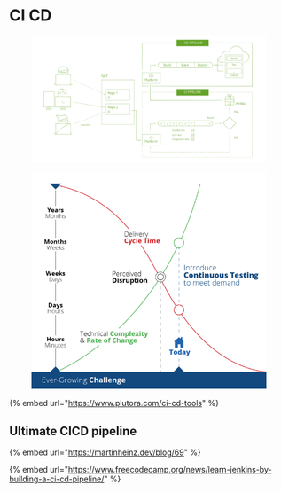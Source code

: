 # CI CD

<figure><img src="../.gitbook/assets/image (3).png" alt=""><figcaption></figcaption></figure>

<figure><img src="../.gitbook/assets/image (3) (1).png" alt=""><figcaption></figcaption></figure>

{% embed url="https://www.plutora.com/ci-cd-tools" %}

## Ultimate CICD pipeline

{% embed url="https://martinheinz.dev/blog/69" %}

{% embed url="https://www.freecodecamp.org/news/learn-jenkins-by-building-a-ci-cd-pipeline/" %}
